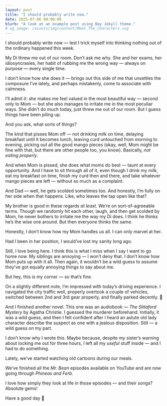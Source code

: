 ```yaml
---
layout: post
title: "I should probably write now."
date: 2025-07-06 00:00:00
blurb: "A look at an example post using Bay Jekyll theme."
# og_image: /assets/img/content/Meet_The_Characters.svg
---
```


I should probably write now — lest I trick myself into thinking nothing out of the ordinary happened this week.

My Di threw me out of our room. Don’t ask me why. She and her exams, her idiosyncrasies, her habit of rubbing me the wrong way — always on purpose — every single time.

I don’t know how she does it — brings out this side of me that unsettles the composure I’ve lately, and perhaps mistakenly, come to associate with calmness.

I’ll admit it: she makes me feel valued in the most beautiful way — second only to Mom — but she also manages to irritate me in the most peculiar ways. She didn’t do much today, just threw me out of our room. But I guess things have been piling up.

And you ask, what sorts of things?

The kind that pisses Mom off — not drinking milk on time, delaying breakfast until it becomes lunch, leaving curd untouched from morning to evening, picking out all the good mango pieces (okay, well, Mom might be fine with that, but there are other people too, you know). Basically, <i>not eating properly</i>.

And when Mom is pissed, she does what moms do best — taunt at every opportunity. And I have to sit through all of it, even though I drink my milk, eat my breakfast on time, finish my curd then and there, and take whatever mango pieces are left — without so much as a complaint.

And Dad — well, he gets scolded sometimes too. And honestly, I’m fully on her side when that happens. Like, who leaves the tap open like that?

My brother is good in these regards <i>at least</i>. We’re on sort-of-agreeable terms.
Though we randomly hit each other, laugh, and then get scolded by Mom, he never bothers to irritate me the way my Di does. I think he thinks he’s the wise one around. But then everyone thinks the same.

Honestly, I don’t know how my Mom handles us all. I can only marvel at her.

Had I been in her position, I would’ve lost my sanity long ago.

Still, I love being here. I think this is what I miss when I say I want to go home now.
My siblings are annoying — I won’t deny that. I don’t know how Mom puts up with it all.
Then again, it wouldn’t be a wild guess to assume they’ve got equally annoying things to say about me.

But hey, this is my corner — so that’s fine.

On a slightly different note, I’m impressed with today’s driving experience.
I navigated the city traffic well, properly overtook a couple of vehicles, switched between 2nd and 3rd gear properly, and finally parked decently. 🙂

And I finished another novel. This one was an audiobook — <i>The Sittaford Mystery</i> by Agatha Christie.
I guessed the murderer beforehand. Initially, it was a wild guess, and then I felt confident after I heard an astute old lady character describe the suspect as one with a jealous disposition.
Still — a wild guess on my part.

I don’t know why I wrote this. Maybe because, despite my sister’s warning about locking me out for three hours, I left all my <i>useful</i> stuff inside — and I had to do something.

Lately, we’ve started watching old cartoons during our meals.

We’ve finished all the <i>Mr. Bean</i> episodes available on YouTube and are now going through <i>Phineas and Ferb</i>.

I love how simply they look at life in those episodes — and their songs? Absolute gems!

Have a good day 🌼

